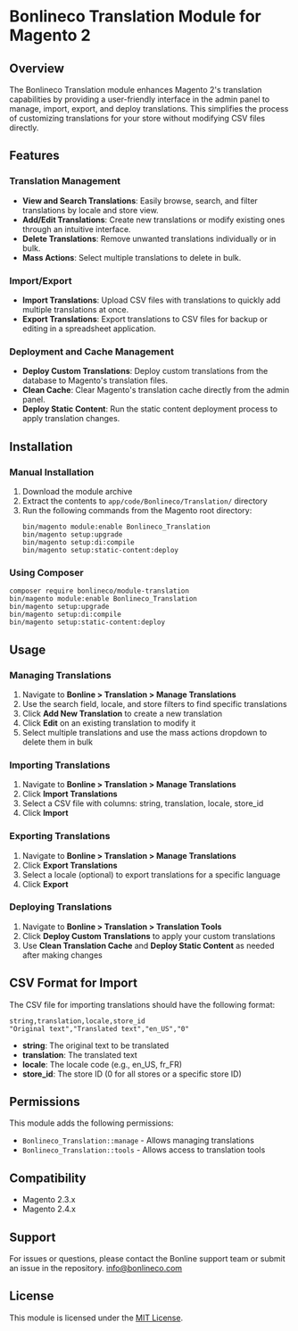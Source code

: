 # Bonlineco Translation Module for Magento 2

## Overview
The Bonlineco Translation module enhances Magento 2's translation capabilities by providing a user-friendly interface in the admin panel to manage, import, export, and deploy translations. This simplifies the process of customizing translations for your store without modifying CSV files directly.

## Features

### Translation Management
- **View and Search Translations**: Easily browse, search, and filter translations by locale and store view.
- **Add/Edit Translations**: Create new translations or modify existing ones through an intuitive interface.
- **Delete Translations**: Remove unwanted translations individually or in bulk.
- **Mass Actions**: Select multiple translations to delete in bulk.

### Import/Export
- **Import Translations**: Upload CSV files with translations to quickly add multiple translations at once.
- **Export Translations**: Export translations to CSV files for backup or editing in a spreadsheet application.

### Deployment and Cache Management
- **Deploy Custom Translations**: Deploy custom translations from the database to Magento's translation files.
- **Clean Cache**: Clear Magento's translation cache directly from the admin panel.
- **Deploy Static Content**: Run the static content deployment process to apply translation changes.

## Installation

### Manual Installation
1. Download the module archive
2. Extract the contents to `app/code/Bonlineco/Translation/` directory
3. Run the following commands from the Magento root directory:
   ```
   bin/magento module:enable Bonlineco_Translation
   bin/magento setup:upgrade
   bin/magento setup:di:compile
   bin/magento setup:static-content:deploy
   ```

### Using Composer
```
composer require bonlineco/module-translation
bin/magento module:enable Bonlineco_Translation
bin/magento setup:upgrade
bin/magento setup:di:compile
bin/magento setup:static-content:deploy
```

## Usage

### Managing Translations
1. Navigate to **Bonline > Translation > Manage Translations**
2. Use the search field, locale, and store filters to find specific translations
3. Click **Add New Translation** to create a new translation
4. Click **Edit** on an existing translation to modify it
5. Select multiple translations and use the mass actions dropdown to delete them in bulk

### Importing Translations
1. Navigate to **Bonline > Translation > Manage Translations**
2. Click **Import Translations**
3. Select a CSV file with columns: string, translation, locale, store_id
4. Click **Import**

### Exporting Translations
1. Navigate to **Bonline > Translation > Manage Translations**
2. Click **Export Translations**
3. Select a locale (optional) to export translations for a specific language
4. Click **Export**

### Deploying Translations
1. Navigate to **Bonline > Translation > Translation Tools**
2. Click **Deploy Custom Translations** to apply your custom translations
3. Use **Clean Translation Cache** and **Deploy Static Content** as needed after making changes

## CSV Format for Import
The CSV file for importing translations should have the following format:

```
string,translation,locale,store_id
"Original text","Translated text","en_US","0"
```

- **string**: The original text to be translated
- **translation**: The translated text
- **locale**: The locale code (e.g., en_US, fr_FR)
- **store_id**: The store ID (0 for all stores or a specific store ID)

## Permissions
This module adds the following permissions:
- `Bonlineco_Translation::manage` - Allows managing translations
- `Bonlineco_Translation::tools` - Allows access to translation tools

## Compatibility
- Magento 2.3.x
- Magento 2.4.x

## Support
For issues or questions, please contact the Bonline support team or submit an issue in the repository.
info@bonlineco.com

## License
This module is licensed under the [MIT License](https://opensource.org/licenses/MIT).
